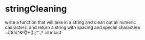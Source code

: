 # stringCleaning
write a function that  will take in a string and clean out all numeric characters, and return a string with spacing and special characters ~#$%^&amp;!@*():;"'.,? all intact.
